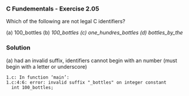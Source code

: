 ### C Fundementals - Exercise 2.05

Which of the following are not legal C identifiers?

(a) 100_bottles
(b) _100_bottles
(c) one_hundres_bottles
(d) bottles_by_the_

###  Solution

(a) had an invalid suffix, identifiers cannot begin with an number (must begin with a letter or underscore)

```
1.c: In function ‘main’:
1.c:4:6: error: invalid suffix "_bottles" on integer constant
  int 100_bottles;
```
